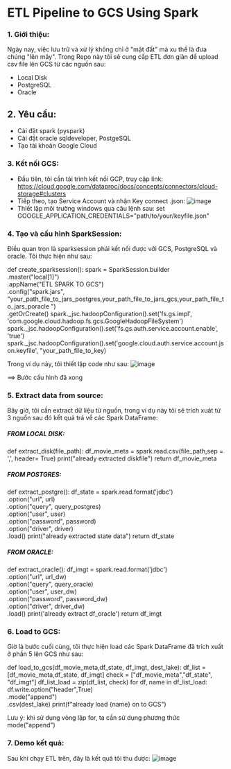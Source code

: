 # ETL Pipeline to GCS Using Spark 
### 1. Giới thiệu:
Ngày nay, việc lưu trữ và xử lý không chỉ ở "mặt đất" mà xu thế là đưa chúng "lên mây". 
Trong Repo này tôi sẽ cung cấp ETL đơn giản để upload csv file lên GCS từ các nguồn sau:
* Local Disk
* PostgreSQL
* Oracle
## 2. Yêu cầu:
- Cài đặt spark (pyspark)
- Cài đặt oracle sqldeveloper, PostgeSQL
- Tạo tài khoản Google Cloud
### 3. Kết nối GCS: 
- Đầu tiên, tôi cần tải trình kết nối GCP, truy cập link: https://cloud.google.com/dataproc/docs/concepts/connectors/cloud-storage#clusters
- Tiếp theo, tạo Service Account và nhận Key connect .json:
  ![image](https://github.com/hien201/ETL_TO_GCS_USING_SPARK/assets/90466915/e52940da-116e-41f9-938b-772a54f27d83)
- Thiết lập môi trường windows qua câu lệnh sau:
      set GOOGLE_APPLICATION_CREDENTIALS="path/to/your/keyfile.json"


### 4. Tạo và cấu hình SparkSession:
Điều quan trọn là sparksession phải kết nối được với GCS, PostgreSQL và oracle. Tôi thực hiện như sau:

def create_sparksession():
    spark = SparkSession.builder \
            .master("local[1]") \
            .appName("ETL SPARK TO GCS") \
            .config("spark.jars", "your_path_file_to_jars_postgres,your_path_file_to_jars_gcs,your_path_file_to_jars_poracle  ") \
            .getOrCreate()
    spark._jsc.hadoopConfiguration().set('fs.gs.impl', 'com.google.cloud.hadoop.fs.gcs.GoogleHadoopFileSystem')
    spark._jsc.hadoopConfiguration().set('fs.gs.auth.service.account.enable', 'true')
    spark._jsc.hadoopConfiguration().set('google.cloud.auth.service.account.json.keyfile', "your_path_file_to_key)

Trong ví dụ này, tôi thiết lập code như sau:
![image](https://github.com/hien201/ETL_TO_GCS_USING_SPARK/assets/90466915/8b88b24c-0bca-4722-8e76-1db9bab2d302)

==> Bước cấu hình đã xong

### 5. Extract data from source: 
Bây giờ, tôi cần extract dữ liệu từ nguồn, trong ví dụ này tôi sẽ trích xuát từ 3 nguồn sau đó kết quả trả về các  Spark DataFrame: 
##### FROM LOCAL DISK:
def extract_disk(file_path):
    df_movie_meta = spark.read.csv(file_path,sep = ',', header= True)
    print("already extracted diskfile")
    return df_movie_meta

##### FROM POSTGRES:
def extract_postgre():
    df_state = spark.read.format('jdbc') \
                    .option("url", url) \
                    .option("query", query_postgres) \
                    .option("user", user) \
                    .option("password", password) \
                    .option("driver", driver) \
                    .load()
    print("already extracted state data")
    return df_state

##### FROM ORACLE: 
def extract_oracle():
    df_imgt = spark.read.format('jdbc') \
                    .option("url", url_dw) \
                    .option("query", query_oracle) \
                    .option("user", user_dw) \
                    .option("password", password_dw) \
                    .option("driver", driver_dw) \
                    .load()
    print('already extract df_oracle')
    return df_imgt

### 6. Load to GCS:
Giờ là bước cuối cùng, tôi thực hiện load các Spark DataFrame đã trích xuất ở phần 5 lên GCS như sau:

def load_to_gcs(df_movie_meta,df_state, df_imgt, dest_lake):
    df_list = [df_movie_meta,df_state, df_imgt]
    check = ["df_movie_meta","df_state", "df_imgt"]
    df_list_load = zip(df_list, check)
    for df, name in df_list_load:
        df.write.option("header",True) \
        .mode("append") \
        .csv(dest_lake)
    print(f"already load {name} on to GCS")

  
Lưu ý: khi sử dụng vòng lặp for, ta cần sử dụng phương thức mode("append")

### 7. Demo kết quả:
Sau khi chạy ETL trên, đây là kết quả tôi thu được:
![image](https://github.com/hien201/ETL_TO_GCS_USING_SPARK/assets/90466915/b47ae5b0-fbec-4219-a956-9774d203c1fa)



  
